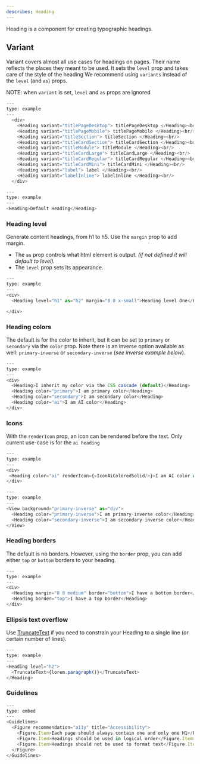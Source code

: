 ```yaml
---
describes: Heading
---
```


Heading is a component for creating typographic headings.

## Variant

Variant covers almost all use cases for headings on pages. Their name reflects the places they meant to be used. It sets the `level` prop and takes care of the style of the heading
We recommend using `variants` instead of the `level` (and `as`) props.

NOTE: when `variant` is set, `level` and `as` props are ignored

```js
---
type: example
---
  <div>
    <Heading variant="titlePageDesktop"> titlePageDesktop </Heading><br/>
    <Heading variant="titlePageMobile"> titlePageMobile </Heading><br/>
    <Heading variant="titleSection"> titleSection </Heading><br/>
    <Heading variant="titleCardSection"> titleCardSection </Heading><br/>
    <Heading variant="titleModule"> titleModule </Heading><br/>
    <Heading variant="titleCardLarge"> titleCardLarge </Heading><br/>
    <Heading variant="titleCardRegular"> titleCardRegular </Heading><br/>
    <Heading variant="titleCardMini"> titleCardMini </Heading><br/>
    <Heading variant="label"> label </Heading><br/>
    <Heading variant="labelInline"> labelInline </Heading><br/>
  </div>
```

```js
---
type: example
---
<Heading>Default Heading</Heading>
```

### Heading level

Generate content headings, from h1 to h5. Use the `margin` prop to add margin.

- The `as` prop controls what html element is output. _(if not defined it will default to level)._
- The `level` prop sets its appearance.

```js
---
type: example
---
<div>
  <Heading level="h1" as="h2" margin="0 0 x-small">Heading level One</Heading>

</div>
```

### Heading colors

The default is for the color to inherit, but it can be set to `primary` or `secondary` via the `color` prop. Note there is an inverse option available as well: `primary-inverse` or `secondary-inverse` (_see inverse example below_).

```js
---
type: example
---
<div>
  <Heading>I inherit my color via the CSS cascade (default)</Heading>
  <Heading color="primary">I am primary color</Heading>
  <Heading color="secondary">I am secondary color</Heading>
  <Heading color="ai">I am AI color</Heading>
</div>
```

### Icons

With the `renderIcon` prop, an icon can be rendered before the text. Only current use-case is for the `ai heading`

```js
---
type: example
---
<div>
 <Heading color="ai" renderIcon={<IconAiColoredSolid/>}>I am AI color with icon</Heading>
</div>
```

```js
---
type: example
---
<View background="primary-inverse" as="div">
  <Heading color="primary-inverse">I am primary-inverse color</Heading>
  <Heading color="secondary-inverse">I am secondary-inverse color</Heading>
</View>
```

### Heading borders

The default is no borders. However, using the `border` prop, you can
add either `top` or `bottom` borders to your heading.

```js
---
type: example
---
<div>
  <Heading margin="0 0 medium" border="bottom">I have a bottom border</Heading>
  <Heading border="top">I have a top border</Heading>
</div>
```

### Ellipsis text overflow

Use [TruncateText](#TruncateText) if you need to constrain your
Heading to a single line (or certain number of lines).

```js
---
type: example
---
<Heading level="h2">
  <TruncateText>{lorem.paragraph()}</TruncateText>
</Heading>
```

### Guidelines

```js
---
type: embed
---
<Guidelines>
  <Figure recommendation="a11y" title="Accessibility">
    <Figure.Item>Each page should always contain one and only one H1</Figure.Item>
    <Figure.Item>Headings should be used in logical order</Figure.Item>
    <Figure.Item>Headings should not be used to format text</Figure.Item>
  </Figure>
</Guidelines>
```
